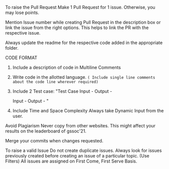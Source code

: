 To raise the Pull Request
Make 1 Pull Request for 1 issue. Otherwise, you may lose points.

Mention Issue number while creating Pull Request in the description box or link the issue from the right options. This helps to link the PR with the respective issue.

Always update the readme for the respective code added in the appropriate folder.

CODE FORMAT

1. Include a description of code in Multiline Comments
2. Write code in the allotted language. 
  `( Include single line comments about the code line wherever required)`
3. Include 2 Test case: 
  "Test Case
    Input -
    Output -

    Input -
    Output -
  "
4. Include Time and Space Complexity
Always take Dynamic Input from the user.

Avoid Plagiarism Never copy from other websites. This might affect your results on the leaderboard of gssoc'21.

Merge your commits when changes requested.

To raise a valid Issue
Do not create duplicate issues.
Always look for issues previously created before creating an issue of a particular topic. (Use Filters)
All issues are assigned on First Come, First Serve Basis.

